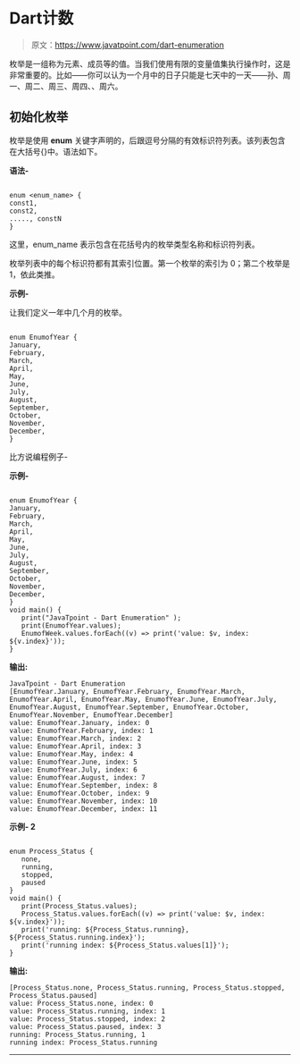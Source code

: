 # Dart计数

> 原文：<https://www.javatpoint.com/dart-enumeration>

枚举是一组称为元素、成员等的值。当我们使用有限的变量值集执行操作时，这是非常重要的。比如——你可以认为一个月中的日子只能是七天中的一天——孙、周一、周二、周三、周四、、周六。

## 初始化枚举

枚举是使用 **enum** 关键字声明的，后跟逗号分隔的有效标识符列表。该列表包含在大括号{}中。语法如下。

**语法-**

```

enum <enum_name> {
const1, 
const2, 
....., constN
}

```

这里，enum_name 表示包含在花括号内的枚举类型名称和标识符列表。

枚举列表中的每个标识符都有其索引位置。第一个枚举的索引为 0；第二个枚举是 1，依此类推。

**示例-**

让我们定义一年中几个月的枚举。

```

enum EnumofYear { 
January,
February,
March,
April,
May,
June,
July,
August,
September,
October,
November,
December,
}

```

比方说编程例子-

**示例-**

```

enum EnumofYear { 
January,
February,
March,
April,
May,
June,
July,
August,
September,
October,
November,
December,
}
void main() {
   print("JavaTpoint - Dart Enumeration" );
   print(EnumofYear.values);
   EnumofWeek.values.forEach((v) => print('value: $v, index: ${v.index}')); 
}

```

**输出:**

```
JavaTpoint - Dart Enumeration
[EnumofYear.January, EnumofYear.February, EnumofYear.March, EnumofYear.April, EnumofYear.May, EnumofYear.June, EnumofYear.July, EnumofYear.August, EnumofYear.September, EnumofYear.October, EnumofYear.November, EnumofYear.December]
value: EnumofYear.January, index: 0
value: EnumofYear.February, index: 1
value: EnumofYear.March, index: 2
value: EnumofYear.April, index: 3
value: EnumofYear.May, index: 4
value: EnumofYear.June, index: 5
value: EnumofYear.July, index: 6
value: EnumofYear.August, index: 7
value: EnumofYear.September, index: 8
value: EnumofYear.October, index: 9
value: EnumofYear.November, index: 10
value: EnumofYear.December, index: 11

```

**示例- 2**

```

enum Process_Status { 
   none, 
   running, 
   stopped, 
   paused 
}  
void main() { 
   print(Process_Status.values); 
   Process_Status.values.forEach((v) => print('value: $v, index: ${v.index}'));
   print('running: ${Process_Status.running}, ${Process_Status.running.index}'); 
   print('running index: ${Process_Status.values[1]}'); 
}

```

**输出:**

```
[Process_Status.none, Process_Status.running, Process_Status.stopped, Process_Status.paused]
value: Process_Status.none, index: 0
value: Process_Status.running, index: 1
value: Process_Status.stopped, index: 2
value: Process_Status.paused, index: 3
running: Process_Status.running, 1
running index: Process_Status.running

```

* * *